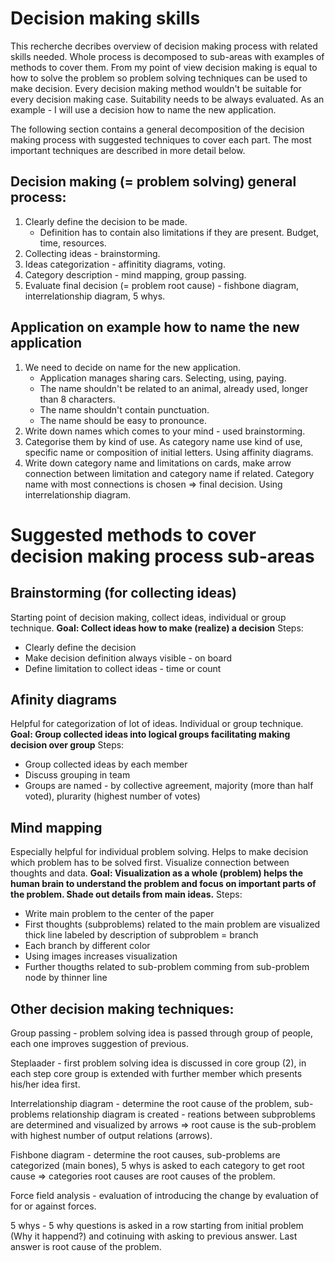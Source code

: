 # Decision making skills

This recherche decribes overview of decision making process with related skills needed. Whole process is decomposed to sub-areas with examples of methods to cover them.
From my point of view decision making is equal to how to solve the problem so problem solving techniques can be used to make decision.
Every decision making method wouldn't be suitable for every decision making case. Suitability needs to be always evaluated.
As an example - I will use a decision how to name the new application.

The following section contains a general decomposition of the decision making process with suggested techniques to cover each part. The most important techniques are described in more detail below.

## Decision making (= problem solving) general process:
1. Clearly define the decision to be made.
   * Definition has to contain also limitations if they are present. Budget, time, resources.
3. Collecting ideas - brainstorming.
4. Ideas categorization - affinitity diagrams, voting.
5. Category description - mind mapping, group passing.
6. Evaluate final decision (= problem root cause) - fishbone diagram, interrelationship diagram, 5 whys.

## Application on example how to name the new application
1. We need to decide on name for the new application.
    * Application manages sharing cars. Selecting, using, paying.
    * The name shouldn't be related to an animal, already used, longer than 8 characters.
    * The name shouldn't contain punctuation.
    * The name should be easy to pronounce.
2. Write down names which comes to your mind - used brainstorming.
3. Categorise them by kind of use. As category name use kind of use, specific name or composition of initial letters. Using affinity diagrams.
4. Write down category name and limitations on cards, make arrow connection between limitation and category name if related. Category name with most connections is chosen => final decision. Using interrelationship diagram.

# Suggested methods to cover decision making process sub-areas

## Brainstorming (for collecting ideas)
Starting point of decision making, collect ideas, individual or group technique.
**Goal: Collect ideas how to make (realize) a decision**
Steps:
* Clearly define the decision
* Make decision definition always visible - on board
* Define limitation to collect ideas - time or count

## Afinity diagrams
Helpful for categorization of lot of ideas. Individual or group technique.
**Goal: Group collected ideas into logical groups facilitating making decision over group**
Steps:
* Group collected ideas by each member
* Discuss grouping in team
* Groups are named - by collective agreement, majority (more than half voted), plurarity (highest number of votes)

## Mind mapping
Especially helpful for individual problem solving. Helps to make decision which problem has to be solved first. Visualize connection between thoughts and data.
**Goal: Visualization as a whole (problem) helps the human brain to understand the problem and focus on important parts of the problem. Shade out details from main ideas.**
Steps:
* Write main problem to the center of the paper
* First thoughts (subproblems) related to the main problem are visualized thick line labeled by description of subproblem = branch
* Each branch by different color
* Using images increases visualization
* Further thougths related to sub-problem comming from sub-problem node by thinner line

## Other decision making techniques:
Group passing - problem solving idea is passed through group of people, each one improves suggestion of previous.

Steplaader - first problem solving idea is discussed in core group (2), in each step core group is extended with further member which presents his/her idea first.

Interrelationship diagram - determine the root cause of the problem, sub-problems relationship diagram is created - reations between subproblems are determined and visualized by arrows => root cause is the sub-problem with highest number of output relations (arrows).

Fishbone diagram - determine the root causes, sub-problems are categorized (main bones), 5 whys is asked to each category to get root cause => categories root causes are root causes of the problem.

Force field analysis - evaluation of introducing the change by evaluation of for or against forces.

5 whys - 5 why questions is asked in a row starting from initial problem (Why it happend?) and cotinuing with asking to previous answer. Last answer is root cause of the problem.

